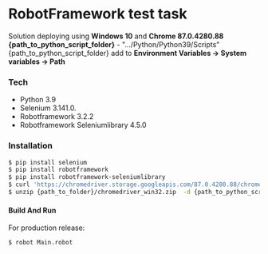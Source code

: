 # RobotFramework test task

Solution deploying using **Windows 10** and **Chrome 87.0.4280.88** 
**{path_to_python_script_folder}** - ".../Python/Python39/Scripts" 
{path_to_python_script_folder} add to **Environment Variables -> System variables -> Path** 


### Tech 
* Python 3.9
* Selenium 3.141.0.
* Robotframework 3.2.2
* Robotframework Seleniumlibrary 4.5.0

### Installation

```sh
$ pip install selenium
$ pip install robotframework
$ pip install robotframework-seleniumlibrary
$ curl 'https://chromedriver.storage.googleapis.com/87.0.4280.88/chromedriver_win32.zip' -o {path_to_folder}/chromedriver_win32.zip
$ unzip {path_to_folder}/chromedriver_win32.zip  -d {path_to_python_script_folder}
```

#### Build And Run
For production release:
```sh
$ robot Main.robot
```

